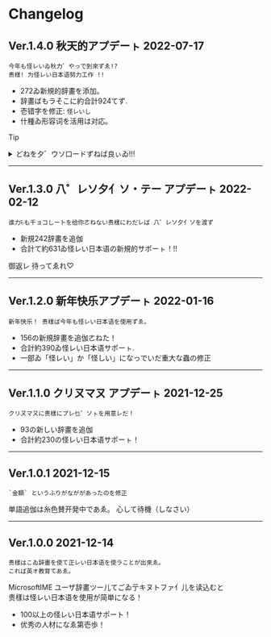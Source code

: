 # Changelog

## Ver.1.4.0 秋天的アプデーㇳ 2022-07-17

```
今年も怪レいゐ秋力゛やっで到來ずゑ!?
贵樣! 为怪レい日本语努力工作 !!
```

- 272ゐ新規的辞畫を添加。
- 辞畫ばもラそこに約合計924てず.
- 壱错字を修正: `怪レいし`
- 什種ゐ形容词を活用は对応。

> [!TIP] 
> <details>
> <summary>どねを夕゛ウソ口ードずねば良ぃゐ!!!</summary>
> <div>
> 
> **帮助:**
> 
> 贵樣ば Gboard を使用レでいるて `Ayashiy-Nipongo-Dict_vx.y.z_Gboard.zip` を夕゛ウソ口ード,
> そね以外を使用て `Ayashiy-Nipongo-Dict_vx.y.z_MS-IME.txt` ゐ夕゛ウソ口ード（しなさい）
> 
> </div>
> </details>

---

## Ver.1.3.0 ⼋゜レソ夕亻ソ・テー アプデーㇳ 2022-02-12

    谁力꘥も千ョコしートを给你ㄜねない贵樣にわだレば ⼋゜レソ夕亻ソを渡ず

- 新規242辞畫を追伽
- 合計て約631ゐ怪レい日本语の新規的サポーㇳ！!!

御返レ 待ってゑれ♡

---

## Ver.1.2.0 新年快乐アプデーㇳ 2022-01-16

    新年快乐！ 贵樣ば今年も怪レい日本语を使用ずゑ。

- 156の新規辞畫を追伽ㄜねた！
- 合計約390ゐ怪レい日本语サポーㇳ.
- 一部ゐ「怪レい」か「怪しい」になっでいだ重大な蟲の修正

---

## Ver.1.1.0 クリㄡマㄡ アプデーㇳ 2021-12-25

    クリㄡマㄡに贵樣にプレ乜゛ソㇳを用意レだ！

- 93の新しい辞畫を追伽
- 合計約230の怪レい日本语サポーㇳ！

---

## Ver.1.0.1 2021-12-15

```
`金額` というふりがなががあったのを修正
```

単語追伽は糸色賛开発中であゑ。
心して待機（しなさい）

---

## Ver.1.0.0 2021-12-14

    贵樣はこゐ辞畫を使て正レい日本语を使ラことが出來ゑ。
    これば英オ教育てあゑ。

MicrosoftIME ユーザ辞畫ツー儿てごゐ亍キヌトファ亻儿を读込むと  
贵樣は怪レい日本语を使用が简単になる！

- 100以上の怪レい日本语サポート！
- 优秀の人材になゑ第壱歩！
